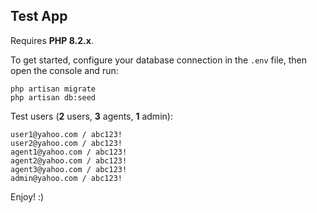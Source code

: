 ## Test App

Requires **PHP 8.2.x**.

To get started, configure your database connection in the `.env` file, then open the console and run:

```
php artisan migrate
php artisan db:seed
```

Test users (**2** users, **3** agents, **1** admin):

```
user1@yahoo.com / abc123!
user2@yahoo.com / abc123!
agent1@yahoo.com / abc123!
agent2@yahoo.com / abc123!
agent3@yahoo.com / abc123!
admin@yahoo.com / abc123!
```

Enjoy! :)
